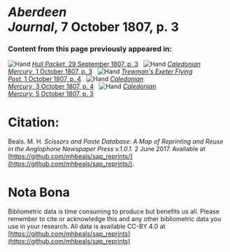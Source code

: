 # *Aberdeen Journal*, 7 October 1807, p. 3  
  
### Content from this page previously appeared in:  
![Hand](http://scissorsandpaste.net/wp-content/uploads/2017/06/smallhandpointer.png) [*Hull Packet*, 29 September 1807, p. 3](https://mhbeals.github.io/sap_html/Hull-Packet/Hull-Packet-29-September-1807-p-3)  
![Hand](http://scissorsandpaste.net/wp-content/uploads/2017/06/smallhandpointer.png) [*Caledonian Mercury*, 1 October 1807, p. 3](https://mhbeals.github.io/sap_html/Caledonian-Mercury/Caledonian-Mercury-1-October-1807-p-3)  
![Hand](http://scissorsandpaste.net/wp-content/uploads/2017/06/smallhandpointer.png) [*Trewman's Exeter Flying Post*, 1 October 1807, p. 4](https://mhbeals.github.io/sap_html/Trewman's-Exeter-Flying-Post/Trewman's-Exeter-Flying-Post-1-October-1807-p-4)  
![Hand](http://scissorsandpaste.net/wp-content/uploads/2017/06/smallhandpointer.png) [*Caledonian Mercury*, 3 October 1807, p. 4](https://mhbeals.github.io/sap_html/Caledonian-Mercury/Caledonian-Mercury-3-October-1807-p-4)  
![Hand](http://scissorsandpaste.net/wp-content/uploads/2017/06/smallhandpointer.png) [*Caledonian Mercury*, 5 October 1807, p. 3](https://mhbeals.github.io/sap_html/Caledonian-Mercury/Caledonian-Mercury-5-October-1807-p-3)  


# Citation: 

Beals. M. H. *Scissors and Paste Database: A Map of Reprinting and Reuse in the Anglophone Newspaper Press v.1.0.1.* 2 June 2017. Available at [https://github.com/mhbeals/sap_reprints/](https://github.com/mhbeals/sap_reprints/). 

# Nota Bona

Bibliometric data is time consuming to produce but benefits us all. Please remember to cite or acknowledge this and any other bibliometric data you use in your research. All data is available CC-BY 4.0 at [https://github.com/mhbeals/sap_reprints](https://github.com/mhbeals/sap_reprints)